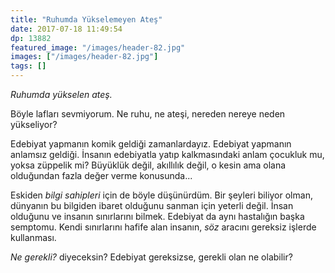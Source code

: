 ```yaml
---
title: "Ruhumda Yükselemeyen Ateş"
date: 2017-07-18 11:49:54
dp: 13882
featured_image: "/images/header-82.jpg"
images: ["/images/header-82.jpg"]
tags: []
---
```

 
*Ruhumda yükselen ateş.*

Böyle lafları sevmiyorum. Ne ruhu, ne ateşi, nereden nereye neden yükseliyor?

Edebiyat yapmanın komik geldiği zamanlardayız. Edebiyat yapmanın anlamsız
geldiği. İnsanın edebiyatla yatıp kalkmasındaki anlam çocukluk mu, yoksa
züppelik mi? Büyüklük değil, akıllılık değil, o kesin ama olana olduğundan fazla
değer verme konusunda... 

Eskiden *bilgi sahipleri* için de böyle düşünürdüm. Bir şeyleri biliyor olman,
dünyanın bu bilgiden ibaret olduğunu sanman için yeterli değil. İnsan olduğunu
ve insanın sınırlarını bilmek. Edebiyat da aynı hastalığın başka semptomu. Kendi
sınırlarını hafife alan insanın, *söz* aracını gereksiz işlerde kullanması. 

*Ne gerekli?* diyeceksin? Edebiyat gereksizse, gerekli olan ne olabilir?



